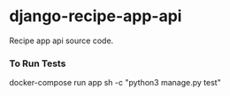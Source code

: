 # django-recipe-app-api

Recipe app api source code.

### To Run Tests

docker-compose run app sh -c "python3 manage.py test"
